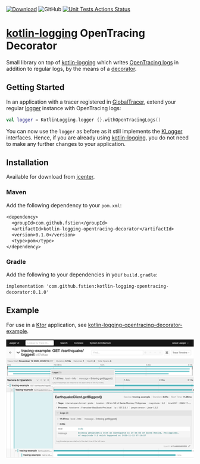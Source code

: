  [![Download](https://api.bintray.com/packages/fstien/kotlin-logging-opentracing-decorator/kotlin-logging-opentracing-decorator/images/download.svg)](https://bintray.com/fstien/kotlin-logging-opentracing-decorator/kotlin-logging-opentracing-decorator/_latestVersion)
 ![GitHub](https://img.shields.io/github/license/fstien/kotlin-logging-opentracing-decorator.svg?color=green&style=popout)
[![Unit Tests Actions Status](https://github.com/zopaUK/ktor-opentracing/workflows/Unit%20Tests/badge.svg)](https://github.com/{userName}/{repoName}/actions)

# [kotlin-logging](https://github.com/MicroUtils/kotlin-logging) OpenTracing Decorator

Small library on top of [kotlin-logging](https://github.com/MicroUtils/kotlin-logging) which writes  [OpenTracing logs](https://opentracing.io/docs/overview/tags-logs-baggage/#logs) in addition to regular logs, by the means of a [decorator](https://en.wikipedia.org/wiki/Decorator_pattern). 

## Getting Started 
In an application with a tracer registered in [GlobalTracer](https://opentracing.io/guides/java/tracers/#global-tracer), extend your regular [logger](https://github.com/MicroUtils/kotlin-logging) instance with OpenTracing logs: 
```kotlin
val logger = KotlinLogging.logger {}.withOpenTracingLogs()
```
You can now use the `logger` as before as it still implements the [KLogger](https://github.com/MicroUtils/kotlin-logging/blob/master/src/jvmMain/kotlin/mu/KLogger.kt) interfaces. Hence, if you are already using [kotlin-logging](https://github.com/MicroUtils/kotlin-logging), you do not need to make any further changes to your application. 


## Installation

Available for download from [jcenter](https://bintray.com/fstien/ktor-header-forwarding/ktor-header-forwarding).
### Maven
Add the following dependency to your `pom.xml`:
    
    <dependency>
      <groupId>com.github.fstien</groupId>
      <artifactId>kotlin-logging-opentracing-decorator</artifactId>
      <version>0.1.0</version>
      <type>pom</type>
    </dependency>

### Gradle
Add the following to your dependencies in your `build.gradle`:

    implementation 'com.github.fstien:kotlin-logging-opentracing-decorator:0.1.0'

## Example
For use in a [Ktor](https://ktor.io/) application, see [kotlin-logging-opentracing-decorator-example](https://github.com/fstien/kotlin-logging-opentracing-decorator-example).

![image](./jaegerscreenshotlogger.png)